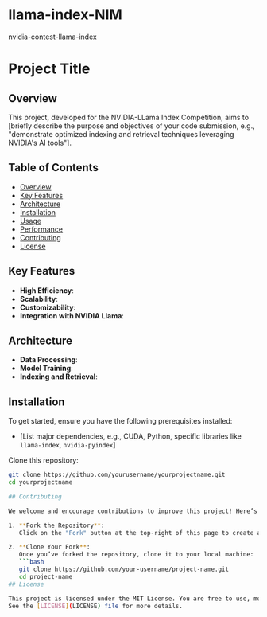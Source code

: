 # llama-index-NIM
nvidia-contest-llama-index

# Project Title

## Overview
This project, developed for the NVIDIA-LLama Index Competition, aims to [briefly describe the purpose and objectives of your code submission, e.g., "demonstrate optimized indexing and retrieval techniques leveraging NVIDIA's AI tools"].

## Table of Contents
- [Overview](#overview)
- [Key Features](#key-features)
- [Architecture](#architecture)
- [Installation](#installation)
- [Usage](#usage)
- [Performance](#performance)
- [Contributing](#contributing)
- [License](#license)

## Key Features
- **High Efficiency**: 
- **Scalability**: 
- **Customizability**: 
- **Integration with NVIDIA Llama**: 

## Architecture
- **Data Processing**: 
- **Model Training**: 
- **Indexing and Retrieval**: 

## Installation

To get started, ensure you have the following prerequisites installed:
- [List major dependencies, e.g., CUDA, Python, specific libraries like `llama-index`, `nvidia-pyindex`]

Clone this repository:
```bash
git clone https://github.com/yourusername/yourprojectname.git
cd yourprojectname

## Contributing

We welcome and encourage contributions to improve this project! Here’s how you can contribute:

1. **Fork the Repository**:  
   Click on the "Fork" button at the top-right of this page to create a copy of the repository on your GitHub account.

2. **Clone Your Fork**:  
   Once you’ve forked the repository, clone it to your local machine:
   ```bash
   git clone https://github.com/your-username/project-name.git
   cd project-name
## License

This project is licensed under the MIT License. You are free to use, modify, and distribute this code with attribution.  
See the [LICENSE](LICENSE) file for more details.
